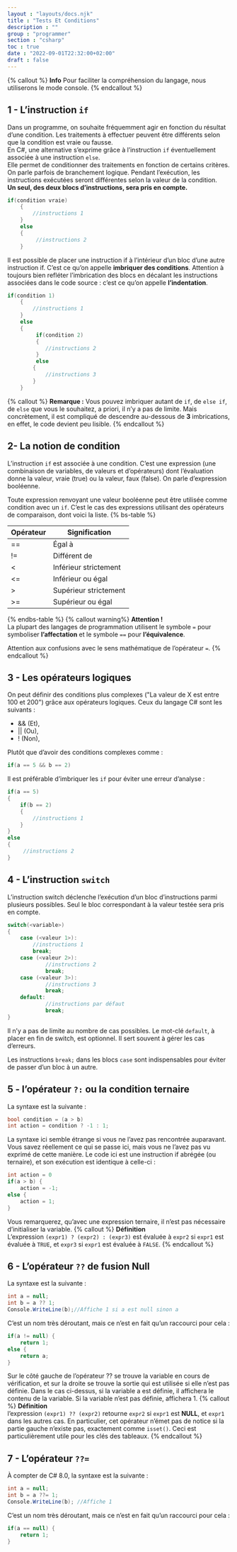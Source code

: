```yaml
---
layout : "layouts/docs.njk"
title : "Tests Et Conditions"
description : ""
group : "programmer"
section : "csharp"
toc : true
date : "2022-09-01T22:32:00+02:00"
draft : false
---
```

{% callout %}
**Info**
Pour faciliter la compréhension du langage, nous utiliserons le mode console.
{% endcallout %}

## 1 - L’instruction `if`
Dans un programme, on souhaite fréquemment agir en fonction du résultat d’une condition. 
Les traitements à effectuer peuvent être différents selon que la condition est vraie ou fausse.  
En C#, une alternative s’exprime grâce à l’instruction `if` éventuellement associée à une instruction `else`.  
Elle permet de conditionner des traitements en fonction de certains critères. On parle parfois de branchement logique. 
Pendant l’exécution, les instructions exécutées seront différentes selon la valeur de la condition.  
**Un seul, des deux blocs d’instructions, sera pris en compte.**
```csharp
if(condition vraie)
    {
        //instructions 1
    }
    else
    {
         //instructions 2
    }
```
Il est possible de placer une instruction if à l’intérieur d’un bloc d’une autre instruction if. C’est ce qu’on appelle **imbriquer des conditions**. Attention à toujours bien refléter l’imbrication des blocs en décalant les instructions associées dans le code source : c’est ce qu’on appelle **l’indentation**.
```csharp
if(condition 1)
    {
        //instructions 1
    }
    else
    {
         if(condition 2)
         {
            //instructions 2
         }
         else
        {
            //instructions 3
        }
    }
```
{% callout %}
**Remarque :**
Vous pouvez imbriquer autant de `if`, de `else if`, de `else` que vous le souhaitez, a priori, il n’y a pas de limite. Mais concrètement, il est compliqué de descendre au-dessous de **3** imbrications, en effet, le code devient peu lisible.
{% endcallout %}
## 2- La notion de condition
L’instruction `if` est associée à une condition. C’est une expression (une combinaison de variables, 
de valeurs et d’opérateurs) dont l’évaluation donne la valeur, vraie (true) ou la valeur, faux (false). 
On parle d’expression booléenne.

Toute expression renvoyant une valeur booléenne peut être utilisée comme condition avec un `if`. 
C’est le cas des expressions utilisant des opérateurs de comparaison, dont voici la liste.
{% bs-table %}

| Opérateur | Signification         |
|-----------|-----------------------|
| ==        | Égal à                |
| !=        | Différent de          |
| <         | Inférieur strictement |
| <=        | Inférieur ou égal     |
| >         | Supérieur strictement |
| >=        | Supérieur ou égal     |
{% endbs-table %}
{% callout warning%}
**Attention !**  
La plupart des langages de programmation utilisent le symbole `=` pour symboliser **l’affectation** et 
le symbole `==` pour **l’équivalence**.

Attention aux confusions avec le sens mathématique de l’opérateur `=`.
{% endcallout %}
## 3 - Les opérateurs logiques
On peut définir des conditions plus complexes ("La valeur de X est entre 100 et 200") grâce aux opérateurs logiques. Ceux du langage C# sont les suivants :

- && (Et),
- || (Ou),
- ! (Non),

Plutôt que d’avoir des conditions complexes comme :
```csharp
if(a == 5 && b == 2)
```
Il est préférable d’imbriquer les `if` pour éviter une erreur d’analyse :
```csharp
if(a == 5)
{
    if(b == 2)
    {
        //instructions 1
    }
}
else
{
     //instructions 2
}
```
## 4 - L’instruction `switch`
L’instruction switch déclenche l’exécution d’un bloc d’instructions parmi plusieurs possibles. Seul le bloc correspondant à la valeur testée sera pris en compte.
```csharp
switch(<variable>)
{
    case (<valeur 1>):
        //instructions 1
        break;
    case (<valeur 2>):
            //instructions 2
            break;
    case (<valeur 3>):
            //instructions 3
            break;
    default:
            //instructions par défaut
            break;
}
```
Il n’y a pas de limite au nombre de cas possibles. Le mot-clé `default`, à placer en fin de switch, est optionnel. 
Il sert souvent à gérer les cas d’erreurs.

Les instructions `break;` dans les blocs `case` sont indispensables pour éviter de passer d’un bloc à un autre.
## 5 - l’opérateur `?:` ou la condition ternaire
La syntaxe est la suivante :
```csharp
bool condition = (a > b)
int action = condition ? -1 : 1;
```
La syntaxe ici semble étrange si vous ne l’avez pas rencontrée auparavant. Vous savez réellement ce qui se passe ici, mais vous ne l’avez pas vu exprimé de cette manière. Le code ici est une instruction if abrégée (ou ternaire), et son exécution est identique à celle-ci :
```csharp
int action = 0
if(a > b) {
    action = -1;
else {
    action = 1;
}
```
Vous remarquerez, qu’avec une expression ternaire, il n’est pas nécessaire d’initialiser la variable.
{% callout %}
**Définition**  
L’expression `(expr1) ? (expr2) : (expr3)` est évaluée à `expr2` si `expr1` est évaluée à `TRUE`, et `expr3` si `expr1` est évaluée à `FALSE`.
{% endcallout %}
## 6 - L’opérateur `??` de fusion Null
La syntaxe est la suivante :
```csharp
int a = null;
int b = a ?? 1;
Console.WriteLine(b);//Affiche 1 si a est null sinon a
```
C’est un nom très déroutant, mais ce n’est en fait qu’un raccourci pour cela :
```csharp
if(a != null) {
    return 1;
else {
    return a;
}
```
Sur le côté gauche de l’opérateur ?? se trouve la variable en cours de vérification, et sur la droite se trouve la sortie qui est utilisée si elle n’est pas définie. Dans le cas ci-dessus, si la variable a est définie, il affichera le contenu de la variable. Si la variable n’est pas définie, affichera 1.
{% callout %}
**Définition**  
l’expression `(expr1) ?? (expr2)` retourne `expr2` si `expr1` est **NULL**, et `expr1` dans les autres cas. 
En particulier, cet opérateur n’émet pas de notice si la partie gauche n’existe pas, exactement comme `isset()`. 
Ceci est particulièrement utile pour les clés des tableaux.
{% endcallout %}
## 7 - L’opérateur `??=`
À compter de C# 8.0, la syntaxe est la suivante :
```csharp
int a = null;
int b = a ??= 1;
Console.WriteLine(b); //Affiche 1
```
C’est un nom très déroutant, mais ce n’est en fait qu’un raccourci pour cela :
```csharp
if(a == null) {
    return 1;
}
```

